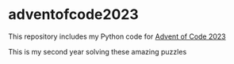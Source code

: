 # adventofcode2023

This repository includes my Python code for [Advent of Code 2023](https://adventofcode.com/2023/about)

This is my second year solving these amazing puzzles
